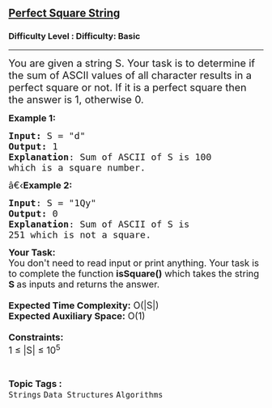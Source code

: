 <h2><a href="https://www.geeksforgeeks.org/problems/perfect-square-string5914/1?page=2&category=Strings,python&difficulty=Basic&sortBy=accuracy">Perfect Square String</a></h2><h3>Difficulty Level : Difficulty: Basic</h3><hr><div class="problems_problem_content__Xm_eO"><p><span style="font-size:20px">You are given a string S. Your task is to determine if the sum of ASCII values of all character results in a perfect square or not. If it is a&nbsp;perfect square then the answer is 1, otherwise 0.</span></p>

<p><span style="font-size:18px"><strong>Example 1:</strong></span></p>

<pre><span style="font-size:18px"><strong>Input: </strong>S = "d"
<strong>Output:</strong> 1
<strong>Explanation</strong>: Sum of ASCII of S is 100 
which is a square number.</span></pre>

<p><span style="font-size:18px">â€‹<strong>Example 2:</strong></span></p>

<pre><span style="font-size:18px"><strong>Input</strong>: S = "1Qy"
<strong>Output:</strong> 0
<strong>Explanation</strong>: Sum of ASCII of S is
251 which is not a square.
</span></pre>

<p><span style="font-size:18px"><strong>Your Task:&nbsp;&nbsp;</strong><br>
You don't need to read input or print anything. Your task is to complete the function&nbsp;<strong>isSquare()</strong>&nbsp;which takes the string <strong>S </strong>as inputs and returns the answer.<br>
<br>
<strong>Expected Time Complexity:</strong>&nbsp;O(|S|)<br>
<strong>Expected Auxiliary Space:</strong>&nbsp;O(1)<br>
<br>
<strong>Constraints:</strong><br>
1 ≤ |S| ≤&nbsp;10<sup>5</sup></span></p>
</div><br><p><span style=font-size:18px><strong>Topic Tags : </strong><br><code>Strings</code>&nbsp;<code>Data Structures</code>&nbsp;<code>Algorithms</code>&nbsp;